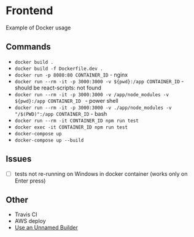 # Frontend
Example of Docker usage

## Commands
- ```docker build . ```
- ```docker build -f Dockerfile.dev . ```
- ```docker run -p 8080:80 CONTAINER_ID``` - nginx
- ```docker run --rm -it -p 3000:3000 -v ${pwd}:/app CONTAINER_ID``` - should be react-scripts: not found
- ```docker run --rm -it -p 3000:3000 -v /app/node_modules -v ${pwd}:/app CONTAINER_ID ``` - power shell
- ```docker run --rm -it -p 3000:3000 -v ./app/node_modules -v "/$(PWD)":/app CONTAINER_ID``` - bash
- ```docker run --rm -it CONTAINER_ID npm run test```
- ```docker exec -it CONTAINER_ID npm run test```
- ```docker-compose up```
- ```docker-compose up --build```

## Issues
- [ ] tests not re-running on Windows in docker container (works only on Enter press)

## Other
- Travis CI
- AWS deploy
- [Use an Unnamed Builder](https://docs.docker.com/develop/develop-images/multistage-build/#name-your-build-stages)